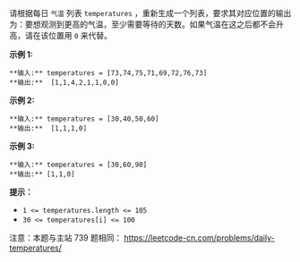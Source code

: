 请根据每日 `气温` 列表 `temperatures`
，重新生成一个列表，要求其对应位置的输出为：要想观测到更高的气温，至少需要等待的天数。如果气温在这之后都不会升高，请在该位置用 `0` 来代替。



**示例 1:**

    
    
    **输入:** temperatures = [73,74,75,71,69,72,76,73]
    **输出:**  [1,1,4,2,1,1,0,0]
    

**示例 2:**

    
    
    **输入:** temperatures = [30,40,50,60]
    **输出:**  [1,1,1,0]
    

**示例 3:**

    
    
    **输入:** temperatures = [30,60,90]
    **输出:** [1,1,0]



**提示：**

  * `1 <= temperatures.length <= 105`
  * `30 <= temperatures[i] <= 100`



注意：本题与主站 739 题相同： <https://leetcode-cn.com/problems/daily-temperatures/>

